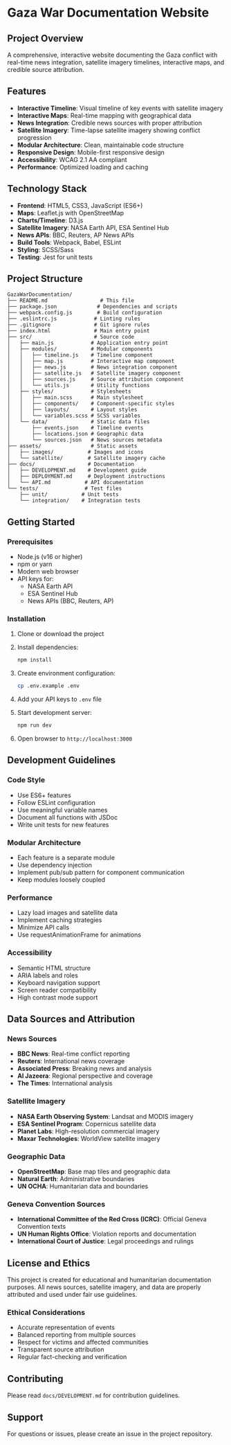 
# Gaza War Documentation Website

## Project Overview

A comprehensive, interactive website documenting the Gaza conflict with real-time news integration, satellite imagery timelines, interactive maps, and credible source attribution.

## Features

- **Interactive Timeline**: Visual timeline of key events with satellite imagery
- **Interactive Maps**: Real-time mapping with geographical data
- **News Integration**: Credible news sources with proper attribution
- **Satellite Imagery**: Time-lapse satellite imagery showing conflict progression
- **Modular Architecture**: Clean, maintainable code structure
- **Responsive Design**: Mobile-first responsive design
- **Accessibility**: WCAG 2.1 AA compliant
- **Performance**: Optimized loading and caching

## Technology Stack

- **Frontend**: HTML5, CSS3, JavaScript (ES6+)
- **Maps**: Leaflet.js with OpenStreetMap
- **Charts/Timeline**: D3.js
- **Satellite Imagery**: NASA Earth API, ESA Sentinel Hub
- **News APIs**: BBC, Reuters, AP News APIs
- **Build Tools**: Webpack, Babel, ESLint
- **Styling**: SCSS/Sass
- **Testing**: Jest for unit tests

## Project Structure

```
GazaWarDocumentation/
├── README.md                 # This file
├── package.json             # Dependencies and scripts
├── webpack.config.js        # Build configuration
├── .eslintrc.js            # Linting rules
├── .gitignore              # Git ignore rules
├── index.html              # Main entry point
├── src/                    # Source code
│   ├── main.js            # Application entry point
│   ├── modules/           # Modular components
│   │   ├── timeline.js    # Timeline component
│   │   ├── map.js         # Interactive map component
│   │   ├── news.js        # News integration component
│   │   ├── satellite.js   # Satellite imagery component
│   │   ├── sources.js     # Source attribution component
│   │   └── utils.js       # Utility functions
│   ├── styles/            # Stylesheets
│   │   ├── main.scss      # Main stylesheet
│   │   ├── components/    # Component-specific styles
│   │   ├── layouts/       # Layout styles
│   │   └── variables.scss # SCSS variables
│   └── data/              # Static data files
│       ├── events.json    # Timeline events
│       ├── locations.json # Geographic data
│       └── sources.json   # News sources metadata
├── assets/                # Static assets
│   ├── images/           # Images and icons
│   └── satellite/        # Satellite imagery cache
├── docs/                 # Documentation
│   ├── DEVELOPMENT.md    # Development guide
│   ├── DEPLOYMENT.md     # Deployment instructions
│   └── API.md           # API documentation
└── tests/               # Test files
    ├── unit/           # Unit tests
    └── integration/    # Integration tests
```

## Getting Started

### Prerequisites

- Node.js (v16 or higher)
- npm or yarn
- Modern web browser
- API keys for:
  - NASA Earth API
  - ESA Sentinel Hub
  - News APIs (BBC, Reuters, AP)

### Installation

1. Clone or download the project
2. Install dependencies:
   ```bash
   npm install
   ```

3. Create environment configuration:
   ```bash
   cp .env.example .env
   ```

4. Add your API keys to `.env` file

5. Start development server:
   ```bash
   npm run dev
   ```

6. Open browser to `http://localhost:3000`

## Development Guidelines

### Code Style
- Use ES6+ features
- Follow ESLint configuration
- Use meaningful variable names
- Document all functions with JSDoc
- Write unit tests for new features

### Modular Architecture
- Each feature is a separate module
- Use dependency injection
- Implement pub/sub pattern for component communication
- Keep modules loosely coupled

### Performance
- Lazy load images and satellite data
- Implement caching strategies
- Minimize API calls
- Use requestAnimationFrame for animations

### Accessibility
- Semantic HTML structure
- ARIA labels and roles
- Keyboard navigation support
- Screen reader compatibility
- High contrast mode support

## Data Sources and Attribution

### News Sources
- **BBC News**: Real-time conflict reporting
- **Reuters**: International news coverage
- **Associated Press**: Breaking news and analysis
- **Al Jazeera**: Regional perspective and coverage
- **The Times**: International analysis

### Satellite Imagery
- **NASA Earth Observing System**: Landsat and MODIS imagery
- **ESA Sentinel Program**: Copernicus satellite data
- **Planet Labs**: High-resolution commercial imagery
- **Maxar Technologies**: WorldView satellite imagery

### Geographic Data
- **OpenStreetMap**: Base map tiles and geographic data
- **Natural Earth**: Administrative boundaries
- **UN OCHA**: Humanitarian data and boundaries

### Geneva Convention Sources
- **International Committee of the Red Cross (ICRC)**: Official Geneva Convention texts
- **UN Human Rights Office**: Violation reports and documentation
- **International Court of Justice**: Legal proceedings and rulings

## License and Ethics

This project is created for educational and humanitarian documentation purposes. All news sources, satellite imagery, and data are properly attributed and used under fair use guidelines.

### Ethical Considerations
- Accurate representation of events
- Balanced reporting from multiple sources
- Respect for victims and affected communities
- Transparent source attribution
- Regular fact-checking and verification

## Contributing

Please read `docs/DEVELOPMENT.md` for contribution guidelines.

## Support

For questions or issues, please create an issue in the project repository.
